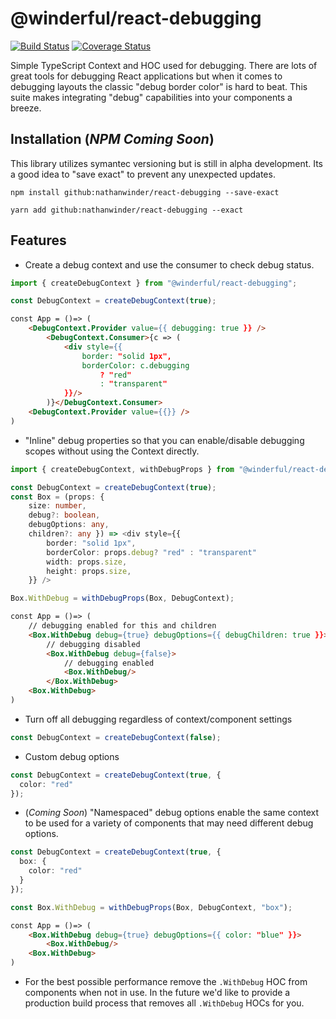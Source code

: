 # @winderful/react-debugging

[![Build Status](https://travis-ci.com/nathanwinder/react-debugging.svg?branch=master)](https://travis-ci.com/nathanwinder/react-debugging)
[![Coverage Status](https://coveralls.io/repos/github/nathanwinder/react-debugging/badge.svg?branch=master)](https://coveralls.io/github/nathanwinder/react-debugging?branch=master)

Simple TypeScript Context and HOC used for debugging. There are lots of great tools for debugging React applications but when it comes to debugging layouts the classic "debug border color" is hard to beat. This suite makes integrating "debug" capabilities into your components a breeze.

## Installation (_NPM Coming Soon_)

This library utilizes symantec versioning but is still in alpha development. Its a good idea to "save exact" to prevent any unexpected updates.

```
npm install github:nathanwinder/react-debugging --save-exact
```

```
yarn add github:nathanwinder/react-debugging --exact
```

## Features

- Create a debug context and use the consumer to check debug status.

```typescript
import { createDebugContext } from "@winderful/react-debugging";

const DebugContext = createDebugContext(true);
```

```html
const App = ()=> (
    <DebugContext.Provider value={{ debugging: true }} />
        <DebugContext.Consumer>{c => (
            <div style={{
                border: "solid 1px",
                borderColor: c.debugging
                    ? "red"
                    : "transparent"
            }}/>
        )}</DebugContext.Consumer>
    <DebugContext.Provider value={{}} />
)
```

- "Inline" debug properties so that you can enable/disable debugging scopes without using the Context directly.

```typescript
import { createDebugContext, withDebugProps } from "@winderful/react-debugging";

const DebugContext = createDebugContext(true);
const Box = (props: {
    size: number,
    debug?: boolean,
    debugOptions: any,
    children?: any }) => <div style={{
        border: "solid 1px",
        borderColor: props.debug? "red" : "transparent"
        width: props.size,
        height: props.size,
    }} />

Box.WithDebug = withDebugProps(Box, DebugContext);
```

```html
const App = ()=> (
    // debugging enabled for this and children
    <Box.WithDebug debug={true} debugOptions={{ debugChildren: true }}>
        // debugging disabled
        <Box.WithDebug debug={false}>
            // debugging enabled
            <Box.WithDebug/>
        </Box.WithDebug>
    <Box.WithDebug>
)
```

- Turn off all debugging regardless of context/component settings

```typescript
const DebugContext = createDebugContext(false);
```

- Custom debug options

```typescript
const DebugContext = createDebugContext(true, {
  color: "red"
});
```

- (_Coming Soon_) "Namespaced" debug options enable the same context to be used for a variety of components that may need different debug options.

```typescript
const DebugContext = createDebugContext(true, {
  box: {
    color: "red"
  }
});

const Box.WithDebug = withDebugProps(Box, DebugContext, "box");
```

```html
const App = ()=> (
    <Box.WithDebug debug={true} debugOptions={{ color: "blue" }}>
        <Box.WithDebug/>
    <Box.WithDebug>
)
```

- For the best possible performance remove the `.WithDebug` HOC from components when not in use. In the future we'd like to provide a production build process that removes all `.WithDebug` HOCs for you.

